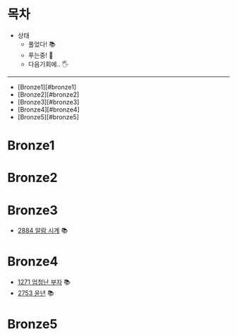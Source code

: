 # 목차

- 상태
  - 풀었다! 📚
  - 푸는중! 📖
  - 다음기회에.. 🖐

---

- [Bronze1][#bronze1]
- [Bronze2][#bronze2]
- [Bronze3][#bronze3]
- [Bronze4][#bronze4]
- [Bronze5][#bronze5]

# Bronze1

# Bronze2

# Bronze3

- [2884 알람 시계](./Bronze03_2884) 📚

# Bronze4

- [1271 엄청난 부자](./Bronze4_1271) 📚
- [2753 윤년](./Bronze4_2753) 📚

# Bronze5
